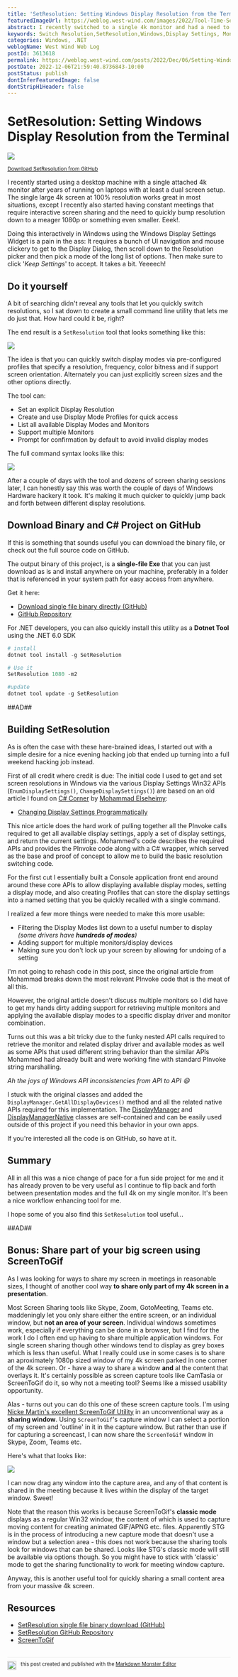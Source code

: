 ```yaml
---
title: 'SetResolution: Setting Windows Display Resolution from the Terminal'
featuredImageUrl: https://weblog.west-wind.com/images/2022/Tool-Time-Set-Windows-Display-Resolution-from-Command-Line/Banner.png
abstract: I recently switched to a single 4k monitor and had a need to quickly switch resolutions to avoid the UI hostile Windows Display Resolution widget in Settings. I ended up creating a small command line utility called SetResolution that lets you quickly and easily set a new Resolution, create profiles of resolutions to switch to.
keywords: Switch Resolution,SetResolution,Windows,Display Settings, Monitors, Display Driver,4k,1080p
categories: Windows, .NET
weblogName: West Wind Web Log
postId: 3613618
permalink: https://weblog.west-wind.com/posts/2022/Dec/06/Setting-Windows-Display-Resolution-from-the-Terminal
postDate: 2022-12-06T21:59:40.8736843-10:00
postStatus: publish
dontInferFeaturedImage: false
dontStripH1Header: false
---
```

# SetResolution: Setting Windows Display Resolution from the Terminal

![](Banner.png)

<small>[Download SetResolution from GitHub](https://github.com/RickStrahl/SetResolution#installation)</small>

I recently started using a desktop machine with a single attached 4k monitor after years of running on laptops with at least a dual screen setup. The single large 4k screen at 100% resolution works great in most situations, except I recently also started having constant meetings that require interactive screen sharing and the need to quickly bump resolution down to a meager 1080p or something even smaller. Eeek!.

Doing this interactively in Windows using the Windows Display Settings Widget is a pain in the ass: It requires a bunch of UI navigation and mouse clickery to get to the Display Dialog, then scroll down to the Resolution picker and then pick a mode of the long list of options. Then make sure to click '*Keep Settings*' to accept.  It takes a bit. Yeeeech!

## Do it yourself
A bit of searching didn't reveal any tools that let you quickly switch resolutions, so I sat down to create a small command line utility that lets me do just that. How hard could it be, right?

The end result is a `SetResolution` tool that looks something like this:

![](https://github.com/RickStrahl/SetResolution/raw/master/Assets/SetResolutionMain.png)

The idea is that you can quickly switch display modes via pre-configured profiles that specify a resolution, frequency, color bitness and if support screen orientation. Alternately you can just explicitly screen sizes and the other options directly.

The tool can:

* Set an explicit Display Resolution
* Create and use Display Mode Profiles for quick access
* List all available Display Modes and Monitors
* Support multiple Monitors
* Prompt for confirmation by default to avoid invalid display modes

The full command syntax looks like this:

![](https://github.com/RickStrahl/SetResolution/raw/master/Assets/HelpScreen.png)

After a couple of days with the tool and dozens of screen sharing sessions later, I can honestly say this was worth the couple of days of Windows Hardware hackery it took. It's making it much quicker to quickly jump back and forth between different display resolutions.

## Download Binary and C# Project on GitHub
If this is something that sounds useful you can download the binary file, or check out the full source code on GitHub. 

The output binary of this project, is a **single-file Exe** that you can just download as is and install anywhere on your machine, preferably in a folder that is referenced in your system path for easy access from anywhere.

Get it here:

* [Download single file binary directly (GitHub)](https://github.com/RickStrahl/SetResolution/blob/master/Binaries/)
* [GitHub Repository](https://github.com/RickStrahl/SetResolution)

For .NET developers, you can also quickly install this utility as a **Dotnet Tool** using the .NET 6.0 SDK

```powershell
# install
dotnet tool install -g SetResolution

# Use it
SetResolution 1080 -m2

#update
dotnet tool update -g SetResolution
```

##AD##

## Building SetResolution
As is often the case with these hare-brained ideas, I started out with a simple desire for a nice evening hacking job that ended up turning into a full weekend hacking job instead. 

First of all credit where credit is due: The initial code I used to get and set screen resolutions in Windows via the various Display Settings Win32 APIs (`EnumDisplaySettings()`, `ChangeDisplaySettings()`) are based on an old article I found on [C# Corner](https://www.c-sharpcorner.com/) by [Mohammad Elseheimy](https://www.c-sharpcorner.com/members/mohammad-elsheimy):

* [Changing Display Settings Programmatically](https://www.c-sharpcorner.com/uploadfile/GemingLeader/changing-display-settings-programmatically/)

This nice article does the hard work of pulling together all the PInvoke calls required to get all available display settings, apply a set of display settings, and return the current settings. Mohammed's code describes the required APIs and provides the PInvoke code along with a C# wrapper, which served as the base and proof of concept to allow me to build the basic resolution switching code.

For the first cut I essentially built a Console application front end around around these core APIs to allow displaying available display modes, setting a display mode, and also creating Profiles that can store the display settings into a named setting that you be quickly recalled with a single command.

I realized a few more things were needed to make this more usable:

* Filtering the Display Modes list down to a useful number to display
*(some drivers have **hundreds of modes**)*
* Adding support for multiple monitors/display devices
* Making sure you don't lock up your screen by allowing for undoing of a setting

I'm not going to rehash code in this post, since the original article from Mohammad breaks down the most relevant PInvoke code that is the meat of all this.

However, the original article doesn't discuss multiple monitors so I did have to get my hands dirty adding support for retrieving multiple monitors and applying the available display modes to a specific display driver and monitor combination.

Turns out this was a bit tricky due to the funky nested API calls required to retrieve the monitor and related display driver and available modes as well as some APIs that used different string behavior than the similar APIs Mohammed had already built and were working fine with standard PInvoke string marshalling. 

*Ah the joys of Windows API inconsistencies from API to API :smile:* 

I stuck with the original classes and added the `DisplayManager.GetAllDisplayDevices()` method and all the related native APIs required for this implementation. The [DisplayManager](https://github.com/RickStrahl/SetResolution/blob/master/SetResolution/DisplayManager.cs) and [DisplayManagerNative](https://github.com/RickStrahl/SetResolution/blob/master/SetResolution/DisplayManagerNative.cs) classes are self-contained and can be easily used outside of this project if you need this behavior in your own apps.

If you're interested all the code is on GitHub, so have at it.

## Summary
All in all this was a nice change of pace for a fun side project for me and  it has already proven to be very useful as I continue to flip back and forth between presentation modes and the full 4k on my single monitor.  It's been a nice workflow enhancing tool for me.

I hope some of you also find this `SetResolution` tool useful...

##AD##

## Bonus: Share part of your big screen using ScreenToGif
As I was looking for ways to share my screen in meetings in reasonable sizes, I thought of another cool way **to share only part of my 4k screen in a presentation**. 

Most Screen Sharing tools like Skype, Zoom, GotoMeeting, Teams etc. maddeningly let you only share either the entire screen, or an individual window, but **not an area of your screen**. Individual windows sometimes work, especially if everything can be done in a browser, but I find for the work I do I often end up having to share multiple application windows. For single screen sharing though other windows tend to display as grey boxes which is less than useful. What I really could use in some cases is to share an aproximately 1080p sized window of my 4k screen parked in one corner of the 4k screen. Or - have a way to share a window **and** al the content that overlays it. It's certainly possible as screen capture tools like CamTasia or ScreenToGif do it, so why not a meeting tool? Seems like a missed usability opportunity.

Alas - turns out you can do this one of these screen capture tools. I'm using [Nicke Martin's excellent ScreenToGif Utility](https://www.screentogif.com/) in an unconventional way as a **sharing window**. Using `ScreenToGif`'s capture window I can select a portion of my screen and 'outline' in it in the capture window. But rather than use if for capturing a screencast, I can now share the `ScreenToGif` window in Skype, Zoom, Teams etc. 

Here's what that looks like:

![](ScreenToGifSharing.png)

I can now drag any window into the capture area, and any of that content is shared in the meeting because it lives within the display of the target window. Sweet!

Note that the reason this works is because ScreenToGif's **classic mode** displays as a regular Win32 window, the content of which is used to capture moving content for creating animated GIF/APNG etc. files. Apparently STG is in the process of introducing a new capture mode that doesn't use a window but a selection area - this does not work because the sharing tools look for windows that can be shared. Looks like STG's classic mode will still be available via options though. So you might have to stick with 'classic' mode to get the sharing functionality to work for meeting window capture.

Anyway, this is another useful tool for quickly sharing a small content area from your massive 4k screen.

## Resources

* [SetResolution single file binary download (GitHub)](https://github.com/RickStrahl/SetResolution/blob/master/Binaries/)
* [SetResolution GitHub Repository](https://github.com/RickStrahl/SetResolution)
* [ScreenToGif](https://www.screentogif.com/)

<div style="margin-top: 30px;font-size: 0.8em;
            border-top: 1px solid #eee;padding-top: 8px;">
    <img src="https://markdownmonster.west-wind.com/favicon.png"
         style="height: 20px;float: left; margin-right: 10px;"/>
    this post created and published with the 
    <a href="https://markdownmonster.west-wind.com" 
       target="top">Markdown Monster Editor</a> 
</div>